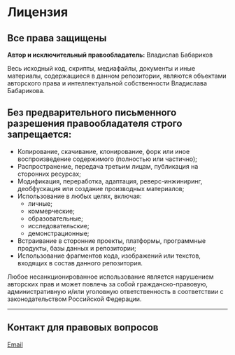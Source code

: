 # Лицензия

## Все права защищены

**Автор и исключительный правообладатель:** Владислав Бабариков

Весь исходный код, скрипты, медиафайлы, документы и иные материалы, содержащиеся в данном репозитории, являются объектами авторского права и интеллектуальной собственности Владислава Бабарикова.

## Без предварительного письменного разрешения правообладателя строго запрещается:

- Копирование, скачивание, клонирование, форк или иное воспроизведение содержимого (полностью или частично);
- Распространение, передача третьим лицам, публикация на сторонних ресурсах;
- Модификация, переработка, адаптация, реверс-инжиниринг, деобфускация или создание производных материалов;
- Использование в любых целях, включая:
  - личные;
  - коммерческие;
  - образовательные;
  - исследовательские;
  - демонстрационные;
- Встраивание в сторонние проекты, платформы, программные продукты, базы данных и репозитории;
- Использование фрагментов кода, изображений или текстов, входящих в состав данного репозитория.

Любое несанкционированное использование является нарушением авторских прав и может повлечь за собой гражданско-правовую, административную и/или уголовную ответственность в соответствии с законодательством Российской Федерации.

---

## Контакт для правовых вопросов

[Email](mailto:your@email.com)
